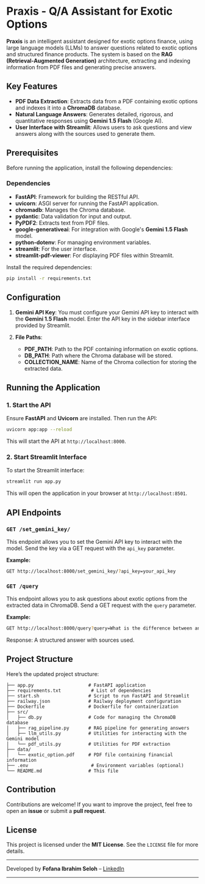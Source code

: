 # Praxis - Q/A Assistant for Exotic Options

**Praxis** is an intelligent assistant designed for exotic options finance, using large language models (LLMs) to answer questions related to exotic options and structured finance products. The system is based on the **RAG (Retrieval-Augmented Generation)** architecture, extracting and indexing information from PDF files and generating precise answers.

## Key Features

* **PDF Data Extraction**: Extracts data from a PDF containing exotic options and indexes it into a **ChromaDB** database.
* **Natural Language Answers**: Generates detailed, rigorous, and quantitative responses using **Gemini 1.5 Flash** (Google AI).
* **User Interface with Streamlit**: Allows users to ask questions and view answers along with the sources used to generate them.

## Prerequisites

Before running the application, install the following dependencies:

### Dependencies

* **FastAPI**: Framework for building the RESTful API.
* **uvicorn**: ASGI server for running the FastAPI application.
* **chromadb**: Manages the Chroma database.
* **pydantic**: Data validation for input and output.
* **PyPDF2**: Extracts text from PDF files.
* **google-generativeai**: For integration with Google's **Gemini 1.5 Flash** model.
* **python-dotenv**: For managing environment variables.
* **streamlit**: For the user interface.
* **streamlit-pdf-viewer**: For displaying PDF files within Streamlit.

Install the required dependencies:

```bash
pip install -r requirements.txt
```

## Configuration

1. **Gemini API Key**: You must configure your Gemini API key to interact with the **Gemini 1.5 Flash** model. Enter the API key in the sidebar interface provided by Streamlit.

2. **File Paths**:

   * **PDF\_PATH**: Path to the PDF containing information on exotic options.
   * **DB\_PATH**: Path where the Chroma database will be stored.
   * **COLLECTION\_NAME**: Name of the Chroma collection for storing the extracted data.

## Running the Application

### 1. **Start the API**

Ensure **FastAPI** and **Uvicorn** are installed. Then run the API:

```bash
uvicorn app:app --reload
```

This will start the API at `http://localhost:8000`.

### 2. **Start Streamlit Interface**

To start the Streamlit interface:

```bash
streamlit run app.py
```

This will open the application in your browser at `http://localhost:8501`.


## API Endpoints

### `GET /set_gemini_key/`

This endpoint allows you to set the Gemini API key to interact with the model. Send the key via a GET request with the `api_key` parameter.

**Example:**

```bash
GET http://localhost:8000/set_gemini_key/?api_key=your_api_key
```

### `GET /query`

This endpoint allows you to ask questions about exotic options from the extracted data in ChromaDB. Send a GET request with the `query` parameter.

**Example:**

```bash
GET http://localhost:8000/query?query=What is the difference between an Asian option and a barrier option?
```

Response: A structured answer with sources used.

## Project Structure

Here’s the updated project structure:

```
├── app.py                    # FastAPI application
├── requirements.txt           # List of dependencies
├── start.sh                  # Script to run FastAPI and Streamlit
├── railway.json              # Railway deployment configuration
├── Dockerfile                # Dockerfile for containerization
├── src/
│   ├── db.py                 # Code for managing the ChromaDB database
│   ├── rag_pipeline.py       # RAG pipeline for generating answers
│   ├── llm_utils.py          # Utilities for interacting with the Gemini model
│   └── pdf_utils.py          # Utilities for PDF extraction
├── data/
│   └── exotic_option.pdf     # PDF file containing financial information
├── .env                       # Environment variables (optional)
└── README.md                 # This file
```

## Contribution

Contributions are welcome! If you want to improve the project, feel free to open an **issue** or submit a **pull request**.

## License

This project is licensed under the **MIT License**. See the `LICENSE` file for more details.

---

Developed by **Fofana Ibrahim Seloh** – [LinkedIn](https://www.linkedin.com/in/ibrahim-seloh-fofana-6073b4291/)

---
